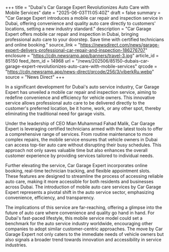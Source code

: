 +++
title = "Dubai's Car Garage Expert Revolutionizes Auto Care with Mobile Services"
date = "2025-06-03T11:05:40Z"
draft = false
summary = "Car Garage Expert introduces a mobile car repair and inspection service in Dubai, offering convenience and quality auto care directly to customers' locations, setting a new industry standard."
description = "Car Garage Expert offers mobile car repair and inspection in Dubai, bringing professional auto care to your doorstep. Save time with certified technicians and online booking."
source_link = "https://newsdirect.com/news/garage-expert-delivers-professional-car-repair-and-inspection-186276707"
enclosure = "https://cdn.newsramp.app/banners/travel-3.jpg"
article_id = 85150
feed_item_id = 14968
url = "/news/202506/85150-dubais-car-garage-expert-revolutionizes-auto-care-with-mobile-services"
qrcode = "https://cdn.newsramp.app/news-direct/qrcode/256/3/viberkRu.webp"
source = "News Direct"
+++

<p>In a significant development for Dubai's auto service industry, Car Garage Expert has unveiled a mobile car repair and inspection service, aiming to redefine convenience and efficiency for vehicle owners. This innovative service allows professional auto care to be delivered directly to the customer's preferred location, be it home, work, or any other spot, thereby eliminating the traditional need for garage visits.</p><p>Under the leadership of CEO Mian Muhammad Fahad Malik, Car Garage Expert is leveraging certified technicians armed with the latest tools to offer a comprehensive range of services. From routine maintenance to more complex repairs, the mobile service ensures that vehicle owners in Dubai can access top-tier auto care without disrupting their busy schedules. This approach not only saves valuable time but also enhances the overall customer experience by providing services tailored to individual needs.</p><p>Further elevating the service, Car Garage Expert incorporates online booking, real-time technician tracking, and flexible appointment slots. These features are designed to streamline the process of accessing reliable auto care, making it more accessible for both residents and businesses across Dubai. The introduction of mobile auto care services by Car Garage Expert represents a pivotal shift in the auto service sector, emphasizing convenience, efficiency, and transparency.</p><p>The implications of this service are far-reaching, offering a glimpse into the future of auto care where convenience and quality go hand in hand. For Dubai's fast-paced lifestyle, this mobile service model could set a benchmark for the auto service industry worldwide, encouraging other companies to adopt similar customer-centric approaches. The move by Car Garage Expert not only caters to the immediate needs of vehicle owners but also signals a broader trend towards innovation and accessibility in service industries.</p>